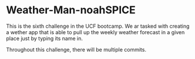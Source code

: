 # Weather-Man-noahSPICE
This is the sixth challenge in the UCF bootcamp. We ar tasked with creating a wether app that is able to pull up the weekly weather forecast in a given place just by typing its name in.

Throughout this challenge, there will be multiple commits. 
